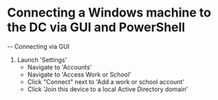 # Connecting a Windows machine to the DC via GUI and PowerShell

-- Connecting via GUI

1. Launch 'Settings'
    - Navigate to 'Accounts'
    - Navigate to 'Access Work or School'
    - Click "Connect" next to 'Add a work or school account'
    - Click 'Join this device to a local Active Directory domain'